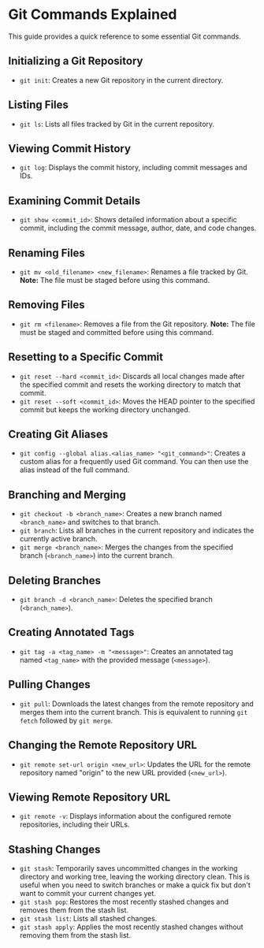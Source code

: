 # Git Commands Explained

This guide provides a quick reference to some essential Git commands.

## Initializing a Git Repository

* `git init`: Creates a new Git repository in the current directory.

## Listing Files

* `git ls`: Lists all files tracked by Git in the current repository.

## Viewing Commit History

* `git log`: Displays the commit history, including commit messages and IDs.

## Examining Commit Details

* `git show <commit_id>`: Shows detailed information about a specific commit, including the commit message, author, date, and code changes.

## Renaming Files

* `git mv <old_filename> <new_filename>`: Renames a file tracked by Git. 
**Note:** The file must be staged before using this command.

## Removing Files

* `git rm <filename>`: Removes a file from the Git repository. 
**Note:** The file must be staged and committed before using this command.

## Resetting to a Specific Commit

* `git reset --hard <commit_id>`: Discards all local changes made after the specified commit and resets the working directory to match that commit.
* `git reset --soft <commit_id>`: Moves the HEAD pointer to the specified commit but keeps the working directory unchanged.

## Creating Git Aliases

* `git config --global alias.<alias_name> "<git_command>"`: Creates a custom alias for a frequently used Git command. You can then use the alias instead of the full command.

## Branching and Merging

* `git checkout -b <branch_name>`: Creates a new branch named `<branch_name>` and switches to that branch.
* `git branch`: Lists all branches in the current repository and indicates the currently active branch.
* `git merge <branch_name>`: Merges the changes from the specified branch (`<branch_name>`) into the current branch.

## Deleting Branches

* `git branch -d <branch_name>`: Deletes the specified branch (`<branch_name>`).

## Creating Annotated Tags

* `git tag -a <tag_name> -m "<message>"`: Creates an annotated tag named `<tag_name>` with the provided message (`<message>`).

## Pulling Changes

* `git pull`: Downloads the latest changes from the remote repository and merges them into the current branch. This is equivalent to running `git fetch` followed by `git merge`.

## Changing the Remote Repository URL

* `git remote set-url origin <new_url>`: Updates the URL for the remote repository named "origin" to the new URL provided (`<new_url>`).

## Viewing Remote Repository URL

* `git remote -v`: Displays information about the configured remote repositories, including their URLs.

## Stashing Changes

* `git stash`: Temporarily saves uncommitted changes in the working directory and working tree, leaving the working directory clean. This is useful when you need to switch branches or make a quick fix but don't want to commit your current changes yet.
* `git stash pop`: Restores the most recently stashed changes and removes them from the stash list.
* `git stash list`: Lists all stashed changes.
* `git stash apply`: Applies the most recently stashed changes without removing them from the stash list.
